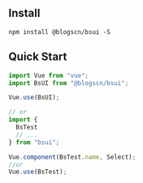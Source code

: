## Install

```shell
npm install @blogscn/bsui -S
```

## Quick Start

```javascript
import Vue from "vue";
import BsUI from "@blogscn/bsui";

Vue.use(BsUI);

// or
import {
  BsTest
  // ...
} from "bsui";

Vue.component(BsTest.name, Select);
//or
Vue.use(BsTest);
```
